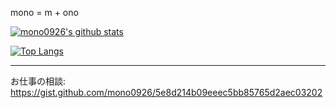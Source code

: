 mono = m + ono

[![mono0926's github stats](https://github-readme-stats.vercel.app/api?username=mono0926)](https://github.com/anuraghazra/github-readme-stats)

[![Top Langs](https://github-readme-stats.vercel.app/api/top-langs/?username=mono0926)](https://github.com/anuraghazra/github-readme-stats)

---

お仕事の相談: https://gist.github.com/mono0926/5e8d214b09eeec5bb85765d2aec03202

<!--
**mono0926/mono0926** is a ✨ _special_ ✨ repository because its `README.md` (this file) appears on your GitHub profile.

Here are some ideas to get you started:

- 🔭 I’m currently working on ...
- 🌱 I’m currently learning ...
- 👯 I’m looking to collaborate on ...
- 🤔 I’m looking for help with ...
- 💬 Ask me about ...
- 📫 How to reach me: ...
- 😄 Pronouns: ...
- ⚡ Fun fact: ...
-->
